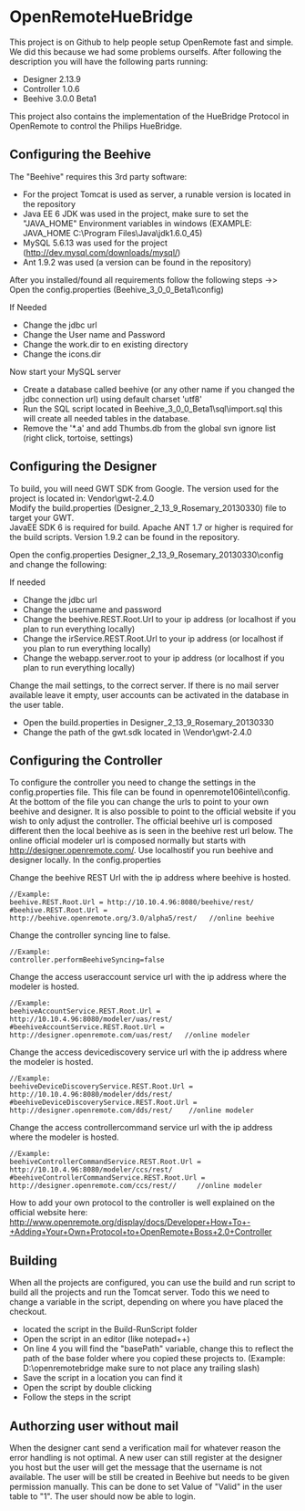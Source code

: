 OpenRemoteHueBridge
===================


This project is on Github to help people setup OpenRemote fast and simple. 
We did this because we had some problems ourselfs. 
After following the description you will have the following parts running:
- Designer 2.13.9
- Controller 1.0.6
- Beehive 3.0.0 Beta1  

This project also contains the implementation of the HueBridge Protocol in OpenRemote to control the Philips HueBridge.

Configuring the Beehive
------------------------
The "Beehive" requires this 3rd party software:

- For the project Tomcat is used as server, a runable version is located in the repository 
- Java EE 6 JDK was used in the project, make sure to set the "JAVA\_HOME" Environment variables in windows (EXAMPLE: JAVA\_HOME C:\Program Files\Java\jdk1.6.0_45)
- MySQL 5.6.13 was used for the project (http://dev.mysql.com/downloads/mysql/)
- Ant 1.9.2 was used (a version can be found in the repository)

After you installed/found all requirements follow the following steps ->> 
Open the config.properties (Beehive_3_0_0_Beta1\config) 

If Needed

- Change the jdbc url
- Change the User name and Password
- Change the work.dir to en existing directory
- Change the icons.dir

Now start your MySQL server

- Create a database called beehive (or any other name if you changed the jdbc connection url) using default charset 'utf8'
- Run the SQL script located in Beehive_3_0_0_Beta1\sql\import.sql this will create all needed tables in the database.
- Remove the '*.a' and add Thumbs.db from the global svn ignore list (right click, tortoise, settings)

Configuring the Designer
------------------------
To build, you will need GWT SDK from Google. The version used for the project is located in: Vendor\gwt-2.4.0  
  Modify the build.properties (Designer_2_13_9_Rosemary_20130330) file to target your GWT.  
JavaEE SDK 6 is required for build. Apache ANT 1.7 or higher is required for the build scripts. Version 1.9.2 can be found in the repository.

Open the config.properties Designer_2_13_9_Rosemary_20130330\config and change the following:

If needed
- Change the jdbc url
- Change the username and password
- Change the beehive.REST.Root.Url to your ip address (or localhost if you plan to run everything locally)
- Change the irService.REST.Root.Url to your ip address (or localhost if you plan to run everything locally)
- Change the webapp.server.root to your ip address (or localhost if you plan to run everything locally)

Change the mail settings, to the correct server. If there is no mail server available leave it empty, user accounts can be activated in the database in the user table.

- Open the build.properties in Designer_2_13_9_Rosemary_20130330
- Change the path of the gwt.sdk located in \Vendor\gwt-2.4.0

Configuring the Controller
--------------------------

To configure the controller you need to change the settings in the config.properties file. This file can be found in openremote106inteli\config.
At the bottom of the file you can change the urls to point to your own beehive and designer. It is also possible to point to the official website if you wish to only adjust the controller. The official beehive url is composed different then the local beehive as is seen in the beehive rest url below. The online official modeler url is composed normally but starts with http://designer.openremote.com/. Use localhostif you run beehive and designer locally.
In the config.properties

Change the beehive REST Url with the ip address where beehive is hosted.
```
//Example:
beehive.REST.Root.Url = http://10.10.4.96:8080/beehive/rest/
#beehive.REST.Root.Url = http://beehive.openremote.org/3.0/alpha5/rest/   //online beehive
```

Change the controller syncing line to false.
```  
//Example:
controller.performBeehiveSyncing=false
```

Change the access useraccount service url with the ip address where the modeler is hosted. 
```
//Example:
beehiveAccountService.REST.Root.Url = http://10.10.4.96:8080/modeler/uas/rest/
#beehiveAccountService.REST.Root.Url = http://designer.openremote.com/uas/rest/   //online modeler
```

Change the access devicediscovery service url with the ip address where the modeler is hosted.
```
//Example:
beehiveDeviceDiscoveryService.REST.Root.Url = http://10.10.4.96:8080/modeler/dds/rest/
#beehiveDeviceDiscoveryService.REST.Root.Url = http://designer.openremote.com/dds/rest/    //online modeler
```

Change the access controllercommand service url with the ip address where the modeler is hosted. 
```
//Example:
beehiveControllerCommandService.REST.Root.Url = http://10.10.4.96:8080/modeler/ccs/rest/
#beehiveControllerCommandService.REST.Root.Url = http://designer.openremote.com/ccs/rest//     //online modeler
```

How to add your own protocol to the controller is well explained on the official website here:  http://www.openremote.org/display/docs/Developer+How+To+-+Adding+Your+Own+Protocol+to+OpenRemote+Boss+2.0+Controller

Building
----------
When all the projects are configured, you can use the build and run script to build all the projects and run the Tomcat server. Todo this we need to change a variable in the script, depending on where you have placed the checkout.

- located the script in the Build-RunScript folder
- Open the script in an editor (like notepad++)
- On line 4 you will find the "basePath" variable, change this to reflect the path of the base folder where you copied these projects to. (Example: D:\openremotebridge make sure to not place any trailing slash)
- Save the script in a location you can find it
- Open the script by double clicking
- Follow the steps in the script
 
Authorzing user without mail
------------------------------

When the designer cant send a verification mail for whatever reason the error handling is not optimal. A new user can still register at the designer you host but the user will get the message that the username is not available. 
The user will be still be created in Beehive but needs to be given permission manually. This can be done to set Value of "Valid" in the user table to "1". The user should now be able to login.

